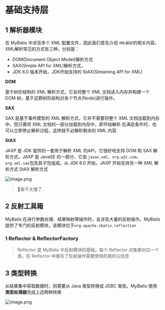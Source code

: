 # 基础支持层

## 1 解析器模块

在 MyBatis 中涉及多个 XML 配置文件，因此我们首先介绍 `XML解析`的相关内容。XML解析常见的方式有三种，分别是：

- DOM(Document Object Model)解析方式
- SAX(Simple API for XML)解析方式，
-  JDK 6.0 版本开始，JDK开始支持的 StAX(Streaming API for XML)

**DOM**

基于树形结构的 XML 解析方式，它会将整个 XML 文档读入内存并构建一个 DOM 树，基于这颗树形结构对各个节点(Node)进行操作。

**SAX**

SAX 是基于事件模型的 XML 解析方式，它并不需要将整个 XML 文档加载到内存中，而只需将 XML 文档的一部分加载到内存中，即开始解析.在满足条件时，也可以立即停止解析过程，这样就不必解析剩余的 XML 内容

**StAX**

JAXP 是 JDK 提供的一套用于解析 XML 的API，它很好地支持 DOM 和 SAX 解析方式，JAXP 是 JavaSE 的一部分，它由 `javax.xml`、`org.w3c.com`、`org.xml.sax`包及其子包组成。从 JDK 6.0 开始，JAXP 开始支持另一种 XML 解析方式 StAX 解析方式

![image.png](http://ww1.sinaimg.cn/large/006rAlqhgy1gm4omcpnmjj30pa08o3zp.jpg)

> 🤔看不太懂了..

## 2 反射工具箱

MyBatis 在进行参数处理、结果映射等操作时，会涉及大量的反射操作。MyBatis 提供了专门的反射模块，该模块位于`org.apache.ibatis.reflection`

### 1 Reflector & ReflectorFactory

> Reflector 是 MyBatis 中反射模块的基础，每个 Reflector 对象都对应一个类，在 Reflector 中缓存了反射操作需要使用的类的元信息





## 3 类型转换

从结果集中获取数据时，则需要从 Java 类型转换成 JDBC 类型。MyBatis 使用 **类型处理器**完成上述两种转换

![image.png](http://ww1.sinaimg.cn/large/006rAlqhgy1gm4pcm6zl5j30h00bgmyi.jpg)

